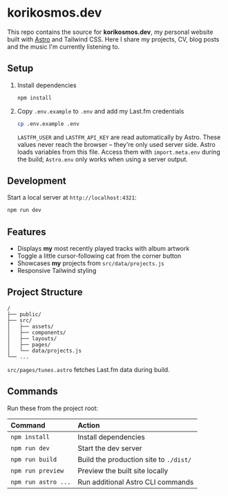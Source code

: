 # korikosmos.dev

This repo contains the source for **korikosmos.dev**, my personal website built with [Astro](https://astro.build) and Tailwind CSS. Here I share my projects, CV, blog posts and the music I'm currently listening to.

## Setup

1. Install dependencies
   ```sh
   npm install
   ```
2. Copy `.env.example` to `.env` and add my Last.fm credentials
   ```sh
   cp .env.example .env
   ```
   `LASTFM_USER` and `LASTFM_API_KEY` are read automatically by Astro. These values never reach the browser – they're only used server side.
Astro loads variables from this file. Access them with `import.meta.env` during the build; `Astro.env` only works when using a server output.

## Development


Start a local server at `http://localhost:4321`:

```sh
npm run dev
```

## Features

- Displays **my** most recently played tracks with album artwork
- Toggle a little cursor-following cat from the corner button
- Showcases **my** projects from `src/data/projects.js`
- Responsive Tailwind styling

## Project Structure

```
/
├── public/
├── src/
│   ├── assets/
│   ├── components/
│   ├── layouts/
│   ├── pages/
│   └── data/projects.js
└── ...
```

`src/pages/tunes.astro` fetches Last.fm data during build.

## Commands

Run these from the project root:

| Command             | Action                                        |
| :------------------ | :--------------------------------------------- |
| `npm install`       | Install dependencies                           |
| `npm run dev`       | Start the dev server                           |
| `npm run build`     | Build the production site to `./dist/`         |
| `npm run preview`   | Preview the built site locally                 |
| `npm run astro ...` | Run additional Astro CLI commands              |


